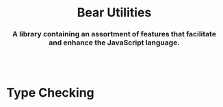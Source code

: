 <h1 align="center">
    Bear Utilities

</h1>

<h3 align="center">
    A library containing an assortment of features that facilitate and enhance the JavaScript language.
</h3>



<br><br>



# Type Checking


